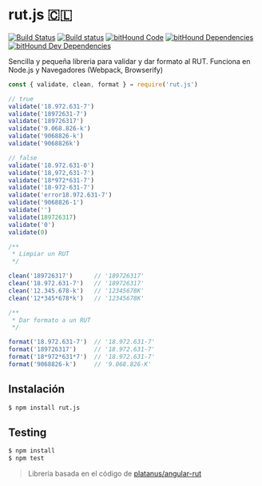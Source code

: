 # rut.js 🇨🇱

[![Build Status](https://travis-ci.org/jlobos/rut.js.svg?branch=master)](https://travis-ci.org/jlobos/rut.js)
[![Build status](https://ci.appveyor.com/api/projects/status/q8ybcb57kl31thg7?svg=true)](https://ci.appveyor.com/project/jlobos/rut-js)
[![bitHound Code](https://www.bithound.io/github/jlobos/rut.js/badges/code.svg)](https://www.bithound.io/github/jlobos/rut.js)
[![bitHound Dependencies](https://www.bithound.io/github/jlobos/rut.js/badges/dependencies.svg)](https://www.bithound.io/github/jlobos/rut.js/master/dependencies/npm)
[![bitHound Dev Dependencies](https://www.bithound.io/github/jlobos/rut.js/badges/devDependencies.svg)](https://www.bithound.io/github/jlobos/rut.js/master/dependencies/npm)

Sencilla y pequeña libreria para validar y dar formato al RUT. Funciona en Node.js y Navegadores (Webpack, Browserify)

```js
const { validate, clean, format } = require('rut.js')

// true
validate('18.972.631-7')
validate('18972631-7')
validate('189726317')
validate('9.068.826-k')
validate('9068826-k')
validate('9068826k')

// false
validate('18.972.631-0')
validate('18,972,631-7')
validate('18*972*631-7')
validate('18-972-631-7')
validate('error18.972.631-7')
validate('9068826-1')
validate('')
validate(189726317)
validate('0')
validate(0)

/**
 * Limpiar un RUT
 */

clean('189726317')      // '189726317'
clean('18.972.631-7')   // '189726317'
clean('12.345.678-k')   // '12345678K'
clean('12*345*678*k')   // '12345678K'

/**
 * Dar formato a un RUT
 */

format('18.972.631-7')  // '18.972.631-7'
format('189726317')     // '18.972.631-7'
format('18*972*631*7')  // '18.972.631-7'
format('9068826-k')     // '9.068.826-K'
```

## Instalación

```bash
$ npm install rut.js
```

## Testing

```bash
$ npm install
$ npm test
```

> Librería basada en el código de [platanus/angular-rut](https://github.com/platanus/angular-rut)
